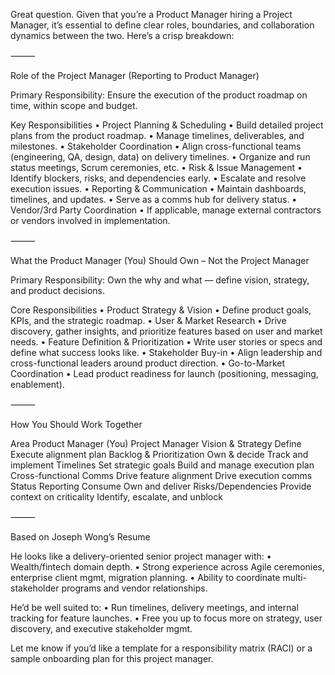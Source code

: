 Great question. Given that you’re a Product Manager hiring a Project Manager, it’s essential to define clear roles, boundaries, and collaboration dynamics between the two. Here’s a crisp breakdown:

⸻

Role of the Project Manager (Reporting to Product Manager)

Primary Responsibility: Ensure the execution of the product roadmap on time, within scope and budget.

Key Responsibilities
	•	Project Planning & Scheduling
	•	Build detailed project plans from the product roadmap.
	•	Manage timelines, deliverables, and milestones.
	•	Stakeholder Coordination
	•	Align cross-functional teams (engineering, QA, design, data) on delivery timelines.
	•	Organize and run status meetings, Scrum ceremonies, etc.
	•	Risk & Issue Management
	•	Identify blockers, risks, and dependencies early.
	•	Escalate and resolve execution issues.
	•	Reporting & Communication
	•	Maintain dashboards, timelines, and updates.
	•	Serve as a comms hub for delivery status.
	•	Vendor/3rd Party Coordination
	•	If applicable, manage external contractors or vendors involved in implementation.

⸻

What the Product Manager (You) Should Own – Not the Project Manager

Primary Responsibility: Own the why and what — define vision, strategy, and product decisions.

Core Responsibilities
	•	Product Strategy & Vision
	•	Define product goals, KPIs, and the strategic roadmap.
	•	User & Market Research
	•	Drive discovery, gather insights, and prioritize features based on user and market needs.
	•	Feature Definition & Prioritization
	•	Write user stories or specs and define what success looks like.
	•	Stakeholder Buy-in
	•	Align leadership and cross-functional leaders around product direction.
	•	Go-to-Market Coordination
	•	Lead product readiness for launch (positioning, messaging, enablement).

⸻

How You Should Work Together

Area	Product Manager (You)	Project Manager
Vision & Strategy	Define	Execute alignment plan
Backlog & Prioritization	Own & decide	Track and implement
Timelines	Set strategic goals	Build and manage execution plan
Cross-functional Comms	Drive feature alignment	Drive execution comms
Status Reporting	Consume	Own and deliver
Risks/Dependencies	Provide context on criticality	Identify, escalate, and unblock


⸻

Based on Joseph Wong’s Resume

He looks like a delivery-oriented senior project manager with:
	•	Wealth/fintech domain depth.
	•	Strong experience across Agile ceremonies, enterprise client mgmt, migration planning.
	•	Ability to coordinate multi-stakeholder programs and vendor relationships.

He’d be well suited to:
	•	Run timelines, delivery meetings, and internal tracking for feature launches.
	•	Free you up to focus more on strategy, user discovery, and executive stakeholder mgmt.

Let me know if you’d like a template for a responsibility matrix (RACI) or a sample onboarding plan for this project manager.

